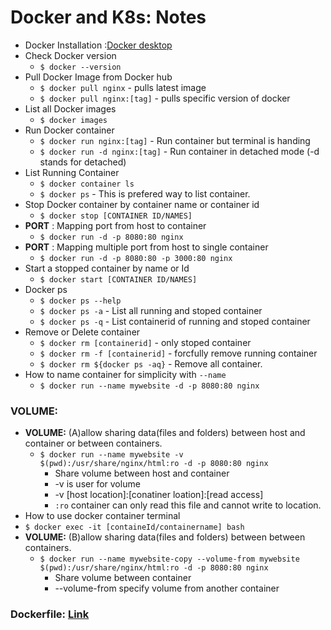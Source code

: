 # Docker and K8s: Notes

* Docker Installation :[Docker desktop](https://www.docker.com/products/docker-desktop)
* Check Docker version
  * `$ docker --version`
* Pull Docker Image from Docker hub
  * `$ docker pull nginx` - pulls latest image
  * `$ docker pull nginx:[tag]` - pulls specific version of docker
* List all Docker images
  * `$ docker images`
* Run Docker container
  * `$ docker run nginx:[tag]` - Run container but terminal is handing
  * `$ docker run -d nginx:[tag]` - Run container in detached mode (-d stands for detached)
* List Running Container
  * `$ docker container ls`
  * `$ docker ps` - This is prefered way to list container.
* Stop Docker container by container name or container id
  * `$ docker stop [CONTAINER ID/NAMES]`
* **PORT** : Mapping port from host to container
  * `$ docker run -d -p 8080:80 nginx`
* **PORT** : Mapping multiple port from host to single container
  * `$ docker run -d -p 8080:80 -p 3000:80 nginx`
* Start a stopped container by name or Id
  * `$ docker start [CONTAINER ID/NAMES]`  
* Docker ps
  * `$ docker ps --help`
  * `$ docker ps -a` - List all running and stoped container
  * `$ docker ps -q` - List containerid of running and stoped container
* Remove or Delete container
  * `$ docker rm [containerid]` - only stoped container
  * `$ docker rm -f [containerid]` - forcfully remove running container
  * `$ docker rm ${docker ps -aq}` - Remove  all container.
* How to name container for simplicity with `--name`
  * `$ docker run --name mywebsite -d -p 8080:80 nginx`
### **VOLUME:**  
* **VOLUME:** (A)allow sharing data(files and folders) between host and container or between containers.
  * `$ docker run --name mywebsite -v $(pwd):/usr/share/nginx/html:ro -d -p 8080:80 nginx`
    * Share volume between host and container
    * -v is user for volume 
    * -v [host location]:[conatiner loation]:[read access]
    * `:ro` container can only read this file and cannot write to location.
* How to use docker container terminal
 * `$ docker exec -it [containeId/containername] bash`    
* **VOLUME:** (B)allow sharing data(files and folders) between between containers.
  * `$ docker run --name mywebsite-copy --volume-from mywebsite $(pwd):/usr/share/nginx/html:ro -d -p 8080:80 nginx`
    * Share volume between container
    * --volume-from specify volume from another container 
    
### **Dockerfile:** [Link](https://docs.docker.com/engine/reference/builder/)